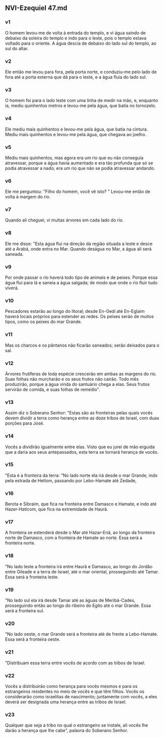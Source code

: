## NVI-Ezequiel 47.md
### v1
 O homem levou-me de volta à entrada do templo, e vi água saindo de debaixo da soleira do templo e indo para o leste, pois o templo estava voltado para o oriente. A água descia de debaixo do lado sul do templo, ao sul do altar.
### v2
 Ele então me levou para fora, pela porta norte, e conduziu-me pelo lado de fora até a porta externa que dá para o leste, e a água fluía do lado sul.
### v3
 O homem foi para o lado leste com uma linha de medir na mão, e, enquanto ia, mediu quinhentos metros e levou-me pela água, que batia no tornozelo.
### v4
 Ele mediu mais quinhentos e levou-me pela água, que batia na cintura. Mediu mais quinhentos e levou-me pela água, que chegava ao joelho.
### v5
 Mediu mais quinhentos, mas agora era um rio que eu não conseguia atravessar, porque a água havia aumentado e era tão profunda que só se podia atravessar a nado; era um rio que não se podia atravessar andando.
### v6
 Ele me perguntou: "Filho do homem, você vê isto? " Levou-me então de volta à margem do rio.
### v7
 Quando ali cheguei, vi muitas árvores em cada lado do rio.
### v8
 Ele me disse: "Esta água flui na direção da região situada a leste e desce até a Arabá, onde entra no Mar. Quando deságua no Mar, a água ali será saneada.
### v9
 Por onde passar o rio haverá todo tipo de animais e de peixes. Porque essa água flui para lá e saneia a água salgada; de modo que onde o rio fluir tudo viverá.
### v10
 Pescadores estarão ao longo do litoral; desde En-Gedi até En-Eglaim haverá locais próprios para estender as redes. Os peixes serão de muitos tipos, como os peixes do mar Grande.
### v11
 Mas os charcos e os pântanos não ficarão saneados; serão deixados para o sal.
### v12
 Árvores frutíferas de toda espécie crescerão em ambas as margens do rio. Suas folhas não murcharão e os seus frutos não cairão. Todo mês produzirão, porque a água vinda do santuário chega a elas. Seus frutos servirão de comida, e suas folhas de remédio".
### v13
 Assim diz o Soberano Senhor: "Estas são as fronteiras pelas quais vocês devem dividir a terra como herança entre as doze tribos de Israel, com duas porções para José.
### v14
 Vocês a dividirão igualmente entre elas. Visto que eu jurei de mão erguida que a daria aos seus antepassados, esta terra se tornará herança de vocês.
### v15
 "Esta é a fronteira da terra: "No lado norte ela irá desde o mar Grande, indo pela estrada de Hetlom, passando por Lebo-Hamate até Zedade,
### v16
 Berota e Sibraim, que fica na fronteira entre Damasco e Hamate, e indo até Hazer-Haticom, que fica na extremidade de Haurã.
### v17
 A fronteira se estenderá desde o Mar até Hazar-Enã, ao longo da fronteira norte de Damasco, com a fronteira de Hamate ao norte. Essa será a fronteira norte.
### v18
 "No lado leste a fronteira irá entre Haurã e Damasco, ao longo do Jordão entre Gileade e a terra de Israel, até o mar oriental, prosseguindo até Tamar. Essa será a fronteira leste.
### v19
 "No lado sul ela irá desde Tamar até as águas de Meribá-Cades, prosseguindo então ao longo do ribeiro do Egito até o mar Grande. Essa será a fronteira sul.
### v20
 "No lado oeste, o mar Grande será a fronteira até de frente a Lebo-Hamate. Essa será a fronteira oeste.
### v21
 "Distribuam essa terra entre vocês de acordo com as tribos de Israel.
### v22
 Vocês a distribuirão como herança para vocês mesmos e para os estrangeiros residentes no meio de vocês e que têm filhos. Vocês os considerarão como israelitas de nascimento; juntamente com vocês, a eles deverá ser designada uma herança entre as tribos de Israel.
### v23
 Qualquer que seja a tribo no qual o estrangeiro se instale, ali vocês lhe darão a herança que lhe cabe", palavra do Soberano Senhor.
